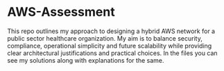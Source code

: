 # AWS-Assessment

This repo outlines my approach to designing a hybrid AWS network for a public sector healthcare organization. My aim is to balance security, compliance, operational simplicity and future scalability while providing clear architectural justifications and practical choices. In the files you can see my solutions along with explanations for the same. 
